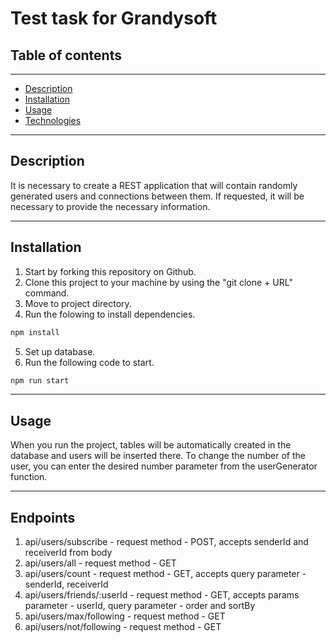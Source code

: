 # **Test task for Grandysoft**
## **Table of contents**
---
- [Description](#Description)
- [Installation](#Installation)
- [Usage](#Usage)
- [Technologies](#Technologies)
---
## **Description**
It is necessary to create a REST application that will contain randomly generated users and connections between them. If requested, it will be necessary to provide the necessary information.

---
## **Installation**
1. Start by forking this repository on Github.
2. Clone this project to your machine by using the "git clone + URL" command.
3. Move to project directory.
4. Run the folowing to install dependencies.
```javascript
npm install
``` 
5. Set up database.
6. Run the following code to start.
```javascript
npm run start
```
---
## **Usage**
When you run the project, tables will be automatically created in the database and users will be inserted there. To change the number of the user, you can enter the desired number parameter from the userGenerator function.

---
## **Endpoints**
1. api/users/subscribe - request method - POST, accepts senderId and receiverId from body
2. api/users/all - request method - GET
3. api/users/count - request method - GET, accepts query parameter - senderId, receiverId
4. api/users/friends/:userId - request method - GET, accepts params parameter - userId, query parameter - order and sortBy
5. api/users/max/following - request method - GET
6. api/users/not/following - request method - GET